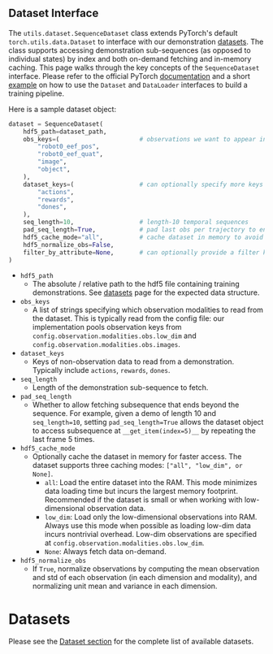 
## Dataset Interface

The `utils.dataset.SequenceDataset` class extends PyTorch's default `torch.utils.data.Dataset` to interface with our demonstration [datasets](../introduction/datasets.html). The class supports accessing demonstration sub-sequences (as opposed to individual states) by index and both on-demand fetching and in-memory caching. This page walks through the key concepts of the `SequenceDataset` interface. Please refer to the official PyTorch [documentation](https://pytorch.org/docs/stable/data.html) and a short [example](../introduction/demos.html#train-loop-example) on how to use the `Dataset` and `DataLoader` interfaces to build a training pipeline.  


Here is a sample dataset object:

```python
dataset = SequenceDataset(
    hdf5_path=dataset_path,
    obs_keys=(                      # observations we want to appear in batches
        "robot0_eef_pos", 
        "robot0_eef_quat", 
        "image", 
        "object",
    ),
    dataset_keys=(                  # can optionally specify more keys here if they should appear in batches
        "actions", 
        "rewards", 
        "dones",
    ),
    seq_length=10,                  # length-10 temporal sequences
    pad_seq_length=True,            # pad last obs per trajectory to ensure all sequences are sampled
    hdf5_cache_mode="all",          # cache dataset in memory to avoid repeated file i/o
    hdf5_normalize_obs=False,
    filter_by_attribute=None,       # can optionally provide a filter key here
)
```

- `hdf5_path`
	- The absolute / relative path to the hdf5 file containing training demonstrations. See [datasets](../introduction/datasets.html) page for the expected data structure.
- `obs_keys`
	- A list of strings specifying which observation modalities to read from the dataset. This is typically read from the config file: our implementation pools observation keys from `config.observation.modalities.obs.low_dim` and `config.observation.modalities.obs.images`.
- `dataset_keys`
	- Keys of non-observation data to read from a demonstration. Typically include `actions`, `rewards`, `dones`.
- `seq_length`
	- Length of the demonstration sub-sequence to fetch. 
- `pad_seq_length`
	- Whether to allow fetching subsequence that ends beyond the sequence. For example, given a demo of length 10 and `seq_length=10`, setting `pad_seq_length=True` allows the dataset object to access subsequence at `__get_item(index=5)__` by repeating the last frame 5 times.
- `hdf5_cache_mode`
	- Optionally cache the dataset in memory for faster access. The dataset supports three caching modes: `["all", "low_dim", or None]`. 
		- `all`: Load the entire dataset into the RAM. This mode minimizes data loading time but incurs the largest memory footprint. Recommended if the dataset is small or when working with low-dimensional observation data.
		- `low_dim`: Load only the low-dimensional observations into RAM. Always use this mode when possible as loading low-dim data incurs nontrivial overhead. Low-dim observations are specified at `config.observation.modalities.obs.low_dim`.
		- `None`: Always fetch data on-demand. 
- `hdf5_normalize_obs`
	- If `True`, normalize observations by computing the mean observation and std of each observation (in each dimension and modality), and normalizing unit mean and variance in each dimension.


# Datasets

Please see the [Dataset section](../introduction/datasets.html) for the complete list of available datasets.
